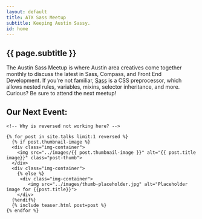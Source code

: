 ```yaml
---
layout: default
title: ATX Sass Meetup
subtitle: Keeping Austin Sassy.
id: home
---
```

<section class="intro--home">
	<div class="logo-image--header"></div>
	<article>
		<h2>{{ page.subtitle }}</h2>
		<p class="intro--description">
			The Austin Sass Meetup is where Austin area creatives come together monthly to discuss the latest in Sass, Compass, and Front End Development. If you're not familiar, <a href="http://sass-lang.com">Sass</a> is a CSS preprocessor, which allows nested rules, variables, mixins, selector inheritance, and more. Curious? Be sure to attend the next meetup!
		</p>
	</article>
</section>
<section class="next-event">
	<h2>Our Next Event: </h2>

	<!-- Why is reversed not working here? -->

	{% for post in site.talks limit:1 reversed %}
	  {% if post.thumbnail-image %}
	  <div class="img-container">
	  	<img src="../images/{{ post.thumbnail-image }}" alt="{{ post.title image}}" class="post-thumb">
	  </div>
	  <div class="img-container">
	  	{% else %}
	  	 <div class="img-container">
	  		<img src="../images/thumb-placeholder.jpg" alt="Placeholder image for {{post.title}}">
	  	</div>
	  {%endif%}
	  {% include teaser.html post=post %}
	{% endfor %}
</section>
